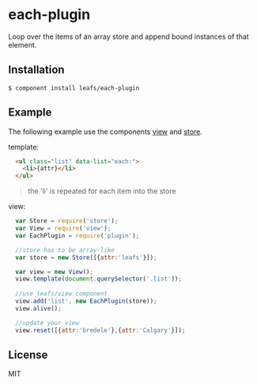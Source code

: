 # each-plugin

  Loop over the items of an array store and append bound instances of that element. 


## Installation

    $ component install leafs/each-plugin

## Example

The following example use the components [view](https://github.com/leafs/view) and [store](https://github.com/leafs/store).

template:

```html
  <ul class="list" data-list="each:">
    <li>{attr}</li>
  </ul>
```
  > the 'li' is repeated for each item into the store

view:

```js
  var Store = require('store');
  var View = require('view');
  var EachPlugin = require('plugin');

  //store has to be array-like
  var store = new Store([{attr:'leafs'}]);

  var view = new View();
  view.template(document.querySelector('.list'));
  
  //use leafs/view component
  view.add('list', new EachPlugin(store));
  view.alive();

  //update your view
  view.reset([{attr:'bredele'},{attr:'Calgary'}]);
```
   

## License

  MIT
